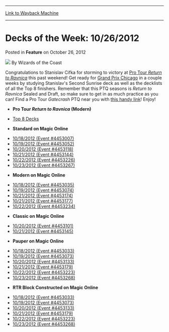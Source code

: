 
---
[Link to Wayback Machine](https://web.archive.org/web/20220118175949/https://magic.wizards.com/en/articles/archive/feature/decks-week-10262012-2012-10-26)

[_metadata_:author]:- "Wizards of the Coast"
[_metadata_:description]:- "Congratulations to Stanislav Cifka for storming to victory at Pro Tour Return to Ravnica this past weekend! Get ready for Grand Prix Chicago in a couple weeks by studying Stanislav's Second Sunrise deck as well as the decklists of all the Top 8 finishers. Remember that this PTQ seasons is Return to Ravnica Sealed and Draft, so make sure to get in as much practice as you can!"
[_metadata_:generator]:- "Drupal 7 (http://drupal.org)"
[_metadata_:node]:- "596441"
[_metadata_:publish_date]:- "2012-10-26"
[_metadata_:source]:- "div-main-content"
[_metadata_:title]:- "Decks of the Week: 10/26/2012"
[_metadata_:wayback_capture_timestamp]:- "2022-01-18 17:59:49"
[_metadata_:wayback_raw_url]:- "https://web.archive.org/web/20220118175949id_/https://magic.wizards.com/en/articles/archive/feature/decks-week-10262012-2012-10-26"
[_metadata_:wayback_url]:- "https://magic.wizards.com/en/articles/archive/feature/decks-week-10262012-2012-10-26"
---


Decks of the Week: 10/26/2012
=============================



 Posted in **Feature**
 on October 26, 2012 






![](https://media.magic.wizards.com/styles/auth_small/public/images/person/wizards_author.jpg)
By Wizards of the Coast












Congratulations to Stanislav Cifka for storming to victory at  [Pro Tour *Return to Ravnica*](/en/events/coverage/cifka-savors-pro-tour-breakfast-champions) this past weekend! Get ready for [Grand Prix Chicago](http://www.wizards.com/magic/tcg/events.aspx?x=mtg/event/grandprix/chicago12) in a couple weeks by studying Stanislav's Second Sunrise deck as well as the decklists of all the Top 8 finishers. Remember that this PTQ seasons is *Return to Ravnica* Sealed and Draft, so make sure to get in as much practice as you can! Find a Pro Tour *Gatecrash* PTQ near you with [this handy link](http://www.wizards.com/Magic/TCG/Events.aspx?x=mtg/event/protour/qualifierlist#gtc)! Enjoy! 


* **Pro Tour *Return to Ravnica* (Modern)**
+ [Top 8 Decks](/en/articles/archive/event-coverage/pro-tour-return-ravnica-top-8-modern-2012-10-20)
* **Standard on Magic Online**
+ [10/18/2012 (Event #4453007)](http://archive.wizards.com/Magic/Digital/MagicOnlineTourn.aspx?x=mtg/digital/magiconline/tourn/4453007)
+ [10/19/2012 (Event #4453052)](http://archive.wizards.com/Magic/Digital/MagicOnlineTourn.aspx?x=mtg/digital/magiconline/tourn/4453052)
+ [10/20/2012 (Event #4453118)](http://archive.wizards.com/Magic/Digital/MagicOnlineTourn.aspx?x=mtg/digital/magiconline/tourn/4453118)
+ [10/21/2012 (Event #4453144)](http://archive.wizards.com/Magic/Digital/MagicOnlineTourn.aspx?x=mtg/digital/magiconline/tourn/4453144)
+ [10/22/2012 (Event #4453226)](http://archive.wizards.com/Magic/Digital/MagicOnlineTourn.aspx?x=mtg/digital/magiconline/tourn/4453226)
+ [10/23/2012 (Event #4453267)](http://archive.wizards.com/Magic/Digital/MagicOnlineTourn.aspx?x=mtg/digital/magiconline/tourn/4453267)
* **Modern on Magic Online**
+ [10/18/2012 (Event #4453035)](http://archive.wizards.com/Magic/Digital/MagicOnlineTourn.aspx?x=mtg/digital/magiconline/tourn/4453035)
+ [10/19/2012 (Event #4453074)](http://archive.wizards.com/Magic/Digital/MagicOnlineTourn.aspx?x=mtg/digital/magiconline/tourn/4453074)
+ [10/21/2012 (Event #4453174)](http://archive.wizards.com/Magic/Digital/MagicOnlineTourn.aspx?x=mtg/digital/magiconline/tourn/4453174)
+ [10/21/2012 (Event #4453177)](http://archive.wizards.com/Magic/Digital/MagicOnlineTourn.aspx?x=mtg/digital/magiconline/tourn/4453177)
+ [10/22/2012 (Event #4453234)](http://archive.wizards.com/Magic/Digital/MagicOnlineTourn.aspx?x=mtg/digital/magiconline/tourn/4453234)
* **Classic on Magic Online**
+ [10/20/2012 (Event #4453101)](http://archive.wizards.com/Magic/Digital/MagicOnlineTourn.aspx?x=mtg/digital/magiconline/tourn/4453101)
+ [10/21/2012 (Event #4453145)](http://archive.wizards.com/Magic/Digital/MagicOnlineTourn.aspx?x=mtg/digital/magiconline/tourn/4453145)
* **Pauper on Magic Online**
+ [10/18/2012 (Event #4453033)](http://archive.wizards.com/Magic/Digital/MagicOnlineTourn.aspx?x=mtg/digital/magiconline/tourn/4453033)
+ [10/19/2012 (Event #4453073)](http://archive.wizards.com/Magic/Digital/MagicOnlineTourn.aspx?x=mtg/digital/magiconline/tourn/4453073)
+ [10/20/2012 (Event #4453133)](http://archive.wizards.com/Magic/Digital/MagicOnlineTourn.aspx?x=mtg/digital/magiconline/tourn/4453133)
+ [10/21/2012 (Event #4453179)](http://archive.wizards.com/Magic/Digital/MagicOnlineTourn.aspx?x=mtg/digital/magiconline/tourn/4453179)
+ [10/22/2012 (Event #4453223)](http://archive.wizards.com/Magic/Digital/MagicOnlineTourn.aspx?x=mtg/digital/magiconline/tourn/4453223)
+ [10/23/2012 (Event #4453268)](http://archive.wizards.com/Magic/Digital/MagicOnlineTourn.aspx?x=mtg/digital/magiconline/tourn/4453268)
* **RTR Block Constructed on Magic Online**
+ [10/18/2012 (Event #4453033)](http://archive.wizards.com/Magic/Digital/MagicOnlineTourn.aspx?x=mtg/digital/magiconline/tourn/4453033)
+ [10/19/2012 (Event #4453073)](http://archive.wizards.com/Magic/Digital/MagicOnlineTourn.aspx?x=mtg/digital/magiconline/tourn/4453073)
+ [10/20/2012 (Event #4453133)](http://archive.wizards.com/Magic/Digital/MagicOnlineTourn.aspx?x=mtg/digital/magiconline/tourn/4453133)
+ [10/21/2012 (Event #4453179)](http://archive.wizards.com/Magic/Digital/MagicOnlineTourn.aspx?x=mtg/digital/magiconline/tourn/4453179)
+ [10/22/2012 (Event #4453223)](http://archive.wizards.com/Magic/Digital/MagicOnlineTourn.aspx?x=mtg/digital/magiconline/tourn/4453223)
+ [10/23/2012 (Event #4453268)](http://archive.wizards.com/Magic/Digital/MagicOnlineTourn.aspx?x=mtg/digital/magiconline/tourn/4453268)






